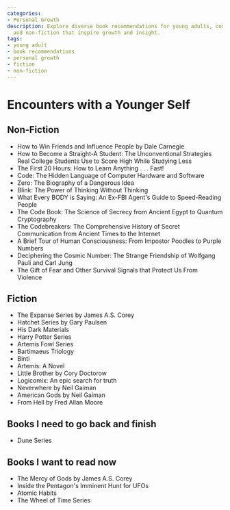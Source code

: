 ```yaml
---
categories:
- Personal Growth
description: Explore diverse book recommendations for young adults, combining fiction
  and non-fiction that inspire growth and insight.
tags:
- young adult
- book recommendations
- personal growth
- fiction
- non-fiction
---
```


# Encounters with a Younger Self

## Non-Fiction
- How to Win Friends and Influence People by Dale Carnegie
- How to Become a Straight-A Student: The Unconventional Strategies Real College Students Use to Score High While Studying Less
- The First 20 Hours: How to Learn Anything . . . Fast!
- Code: The Hidden Language of Computer Hardware and Software
- Zero: The Biography of a Dangerous Idea
- Blink: The Power of Thinking Without Thinking
- What Every BODY is Saying: An Ex-FBI Agent's Guide to Speed-Reading People
- The Code Book: The Science of Secrecy from Ancient Egypt to Quantum Cryptography
- The Codebreakers: The Comprehensive History of Secret Communication from Ancient Times to the Internet
- A Brief Tour of Human Consciousness: From Impostor Poodles to Purple Numbers
- Deciphering the Cosmic Number: The Strange Friendship of Wolfgang Pauli and Carl Jung
- The Gift of Fear and Other Survival Signals that Protect Us From Violence

## Fiction
- The Expanse Series by James A.S. Corey
- Hatchet Series by Gary Paulsen
- His Dark Materials
- Harry Potter Series
- Artemis Fowl Series
- Bartimaeus Triology
- Binti 
- Artemis: A Novel
- Little Brother by Cory Doctorow
- Logicomix: An epic search for truth
- Neverwhere by Neil Gaiman
- American Gods by Neil Gaiman
- From Hell by Fred Allan Moore

## Books I need to go back and finish
- Dune Series

## Books I want to read now
- The Mercy of Gods by James A.S. Corey
- Inside the Pentagon's Imminent Hunt for UFOs
- Atomic Habits
- The Wheel of Time Series